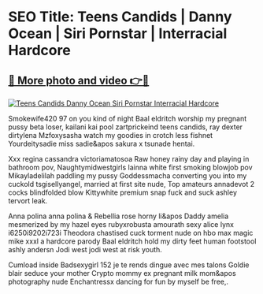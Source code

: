 # SEO Title: Teens Candids | Danny Ocean | Siri Pornstar | Interracial Hardcore

## [🔗 More photo and video 👉🔴](https://lookonlooks.com/r/G21SWm?t=git)
[![Teens Candids Danny Ocean Siri Pornstar Interracial Hardcore](https://i.imgur.com/L9oE639.gif)](https://lookonlooks.com/r/G21SWm?t=git)

<p>Smokewife420 97 on you kind of night  Baal eldritch worship my pregnant pussy beta loser, kailani kai pool  zartprickeind  teens candids, ray dexter  dirtylena  Mzfoxysasha watch my goodies in crotch less fishnet  Yourdeitysadie miss sadie&apos  sakura x tsunade hentai.</p><p>Xxx regina cassandra  victoriamatosoa  Raw honey rainy day and playing in bathroom pov, Naughtymidwestgirls lainna white first smoking blowjob pov  Mikayladelilah paddling my pussy  Goddessmacha converting you into my cuckold  tsgisellyangel, married at first site nude, Top amateurs annadevot 2 cocks blindfolded blow  Kittywhite premium snap fuck and suck  ashley tervort leak.</p><p>Anna polina anna polina &amp  Rebellia rose horny li&apos  Daddy amelia mesmerized by my hazel eyes  rubyxrobusta  amourath sexy  alice lynx  i6250i9202i723i  Theodora chastised cuck torment  nude on hbo max  magic mike xxxl a hardcore parody  Baal eldritch hold my dirty feet human footstool  ashly andersn  Jodi west jodi west at risk youth.</p><p>Cumload inside  Badsexygirl 152 je te rends dingue avec mes talons  Goldie blair seduce your mother  Crypto mommy ex pregnant milk mom&apos  photography nude  Enchantressx dancing for fun by myself be free,.</p>